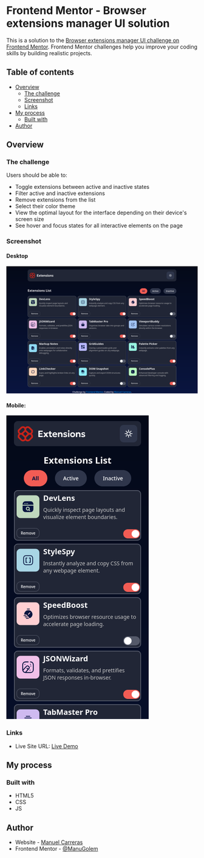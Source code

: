 # Frontend Mentor - Browser extensions manager UI solution

This is a solution to the [Browser extensions manager UI challenge on Frontend Mentor](https://www.frontendmentor.io/challenges/browser-extension-manager-ui-yNZnOfsMAp). Frontend Mentor challenges help you improve your coding skills by building realistic projects.

## Table of contents

- [Overview](#overview)
    - [The challenge](#the-challenge)
    - [Screenshot](#screenshot)
    - [Links](#links)
- [My process](#my-process)
    - [Built with](#built-with)
- [Author](#author)

## Overview

### The challenge

Users should be able to:

- Toggle extensions between active and inactive states
- Filter active and inactive extensions
- Remove extensions from the list
- Select their color theme
- View the optimal layout for the interface depending on their device's screen size
- See hover and focus states for all interactive elements on the page

### Screenshot

#### Desktop

![Desktop](./assets/Desktop.png)

#### Mobile:

![Mobile](./assets/Mobile.png)

### Links

- Live Site URL: [Live Demo](https://manugolem.github.io/browser-extensions-manager/)

## My process

### Built with

- HTML5
- CSS
- JS

## Author

- Website - [Manuel Carreras](https://manugolem.github.io/Portfolio/)
- Frontend Mentor - [@ManuGolem](https://www.frontendmentor.io/profile/ManuGolem)
